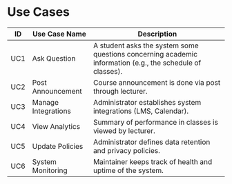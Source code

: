 # Use Cases

| ID  | Use Case Name       | Description                                                                                               |
| --- | ------------------- | --------------------------------------------------------------------------------------------------------- |
| UC1 | Ask Question        | A student asks the system some questions concerning academic information (e.g., the schedule of classes). |
| UC2 | Post Announcement   | Course announcement is done via post through lecturer.                                                    |
| UC3 | Manage Integrations | Administrator establishes system integrations (LMS, Calendar).                                            |
| UC4 | View Analytics      | Summary of performance in classes is viewed by lecturer.                                                  |
| UC5 | Update Policies     | Administrator defines data retention and privacy policies.                                                |
| UC6 | System Monitoring   | Maintainer keeps track of health and uptime of the system.                                                |
